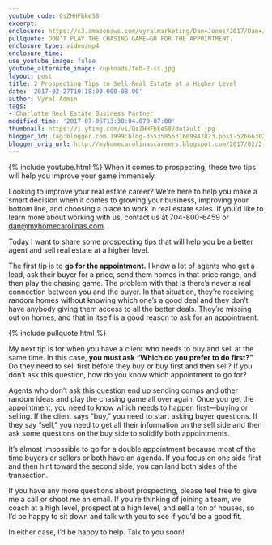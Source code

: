 ```yaml
---
youtube_code: QsZHHFbkeS8
excerpt:
enclosure: https://s3.amazonaws.com/vyralmarketing/Dan+Jones/2017/Dan+Jones+Home+Selling+Team-+Prospecting+Tips.mp4
pullquote: DON’T PLAY THE CHASING GAME—GO FOR THE APPOINTMENT.
enclosure_type: video/mp4
enclosure_time:
use_youtube_image: false
youtube_alternate_image: /uploads/feb-2-ss.jpg
layout: post
title: 2 Prospecting Tips to Sell Real Estate at a Higher Level
date: '2017-02-27T10:18:00.000-08:00'
author: Vyral Admin
tags:
- Charlotte Real Estate Business Partner
modified_time: '2017-07-06T13:38:04.070-07:00'
thumbnail: https://i.ytimg.com/vi/QsZHHFbkeS8/default.jpg
blogger_id: tag:blogger.com,1999:blog-3553585531609947823.post-5266630210025609839
blogger_orig_url: http://myhomecarolinascareers.blogspot.com/2017/02/2-prospecting-tips-to-sell-real-estate.html
---
```

{% include youtube.html %}
When it comes to prospecting, these two tips will help you improve your game immensely.

Looking to improve your real estate career? We're here to help you make a smart decision when it comes to growing your business, improving your bottom line, and choosing a place to work in real estate sales. If you'd like to learn more about working with us, contact us at
704-800-6459  or dan@myhomecarolinas.com.


Today I want to share some prospecting tips that will help you be a better agent and sell real estate at a higher level.

The first tip is to **go for the appointment.** I know a lot of agents who get a lead, ask their buyer for a price, send them homes in that price range, and then play the chasing game. The problem with that is there’s never a real connection between you and the buyer. In that situation, they’re receiving random homes without knowing which one’s a good deal and they don’t have anybody giving them access to all the better deals. They’re missing out on homes, and that in itself is a good reason to ask for an appointment.

{% include pullquote.html %}

My next tip is for when you have a client who needs to buy and sell at the same time. In this case, **you must ask “Which do you prefer to do first?”** Do they need to sell first before they buy or buy first and then sell? If you don’t ask this question, how do you know which appointment to go for?

Agents who don’t ask this question end up sending comps and other random ideas and play the chasing game all over again. Once you get the appointment, you need to know which needs to happen first—buying or selling. If the client says “buy,” you need to start asking buyer questions. If they say “sell,” you need to get all their information on the sell side and then ask some questions on the buy side to solidify both appointments.

It’s almost impossible to go for a double appointment because most of the time buyers or sellers or both have an agenda. If you focus on one side first and then hint toward the second side, you can land both sides of the transaction.

If you have any more questions about prospecting, please feel free to give me a call or shoot me an email. If you’re thinking of joining a team, we coach at a high level, prospect at a high level, and sell a ton of houses, so I’d be happy to sit down and talk with you to see if you’d be a good fit.

In either case, I’d be happy to help. Talk to you soon!
